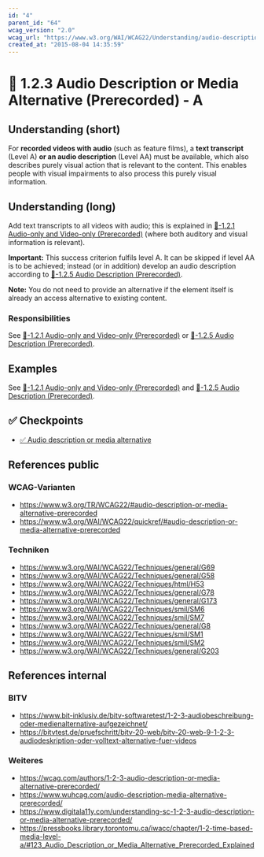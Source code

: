 ```yaml
---
id: "4"
parent_id: "64"
wcag_version: "2.0"
wcag_url: "https://www.w3.org/WAI/WCAG22/Understanding/audio-description-or-media-alternative-prerecorded.html"
created_at: "2015-08-04 14:35:59"
---
```


# 📜 1.2.3 Audio Description or Media Alternative (Prerecorded) - A

## Understanding (short)

For **recorded videos with audio** (such as feature films), a **text transcript** (Level A) **or an audio description** (Level AA) must be available, which also describes purely visual action that is relevant to the content. This enables people with visual impairments to also process this purely visual information.

## Understanding (long)

Add text transcripts to all videos with audio; this is explained in [📜-1.2.1 Audio-only and Video-only (Prerecorded)](/en/wcag/1.2.1-audio-only-and-video-only-prerecorded) (where both auditory and visual information is relevant).

**Important:** This success criterion fulfils level A. It can be skipped if level AA is to be achieved; instead (or in addition) develop an audio description according to [📜-1.2.5 Audio Description (Prerecorded)](/en/wcag/1.2.5-audio-description-prerecorded).

**Note:** You do not need to provide an alternative if the element itself is already an access alternative to existing content.

### Responsibilities

See [📜-1.2.1 Audio-only and Video-only (Prerecorded)](/en/wcag/1.2.1-audio-only-and-video-only-prerecorded) or [📜-1.2.5 Audio Description (Prerecorded)](/en/wcag/1.2.5-audio-description-prerecorded).

## Examples

See [📜-1.2.1 Audio-only and Video-only (Prerecorded)](/en/wcag/1.2.1-audio-only-and-video-only-prerecorded) and [📜-1.2.5 Audio Description (Prerecorded)](/en/wcag/1.2.5-audio-description-prerecorded).

## ✅ Checkpoints

- [✅ Audio description or media alternative](audio-description-or-media-alternative)

## References public

### WCAG-Varianten
- <https://www.w3.org/TR/WCAG22/#audio-description-or-media-alternative-prerecorded>
- <https://www.w3.org/WAI/WCAG22/quickref/#audio-description-or-media-alternative-prerecorded>

### Techniken
- <https://www.w3.org/WAI/WCAG22/Techniques/general/G69>
- <https://www.w3.org/WAI/WCAG22/Techniques/general/G58>
- <https://www.w3.org/WAI/WCAG22/Techniques/html/H53>
- <https://www.w3.org/WAI/WCAG22/Techniques/general/G78>
- <https://www.w3.org/WAI/WCAG22/Techniques/general/G173>
- <https://www.w3.org/WAI/WCAG22/Techniques/smil/SM6>
- <https://www.w3.org/WAI/WCAG22/Techniques/smil/SM7>
- <https://www.w3.org/WAI/WCAG22/Techniques/general/G8>
- <https://www.w3.org/WAI/WCAG22/Techniques/smil/SM1>
- <https://www.w3.org/WAI/WCAG22/Techniques/smil/SM2>
- <https://www.w3.org/WAI/WCAG22/Techniques/general/G203>

## References internal

### BITV
- <https://www.bit-inklusiv.de/bitv-softwaretest/1-2-3-audiobeschreibung-oder-medienalternative-aufgezeichnet/>
- <https://bitvtest.de/pruefschritt/bitv-20-web/bitv-20-web-9-1-2-3-audiodeskription-oder-volltext-alternative-fuer-videos>

### Weiteres
- <https://wcag.com/authors/1-2-3-audio-description-or-media-alternative-prerecorded/>
- <https://www.wuhcag.com/audio-description-media-alternative-prerecorded/>
- <https://www.digitala11y.com/understanding-sc-1-2-3-audio-description-or-media-alternative-prerecorded/>
- <https://pressbooks.library.torontomu.ca/iwacc/chapter/1-2-time-based-media-level-a/#123_Audio_Description_or_Media_Alternative_Prerecorded_Explained>